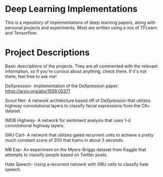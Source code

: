 # Deep Learning Implementations
This is a repository of implementations of deep learning papers, along with personal projects and experiments. Most are written
using a mix of TFLearn and Tensorflow. 

# Project Descriptions
Basic descriptions of the projects. They are all commented with the relevant information, so if you're curious about anything, check there. If it's not there, feel free to ask me!

DeXpression- Implementation of the DeXpression paper: https://arxiv.org/abs/1509.05371
	
Scout Net- A network architecture based off of DeXpression that utilizes highway convolutional layers to classify facial expressions from the CK+ dataset.
	
IMDB Highway- A network for sentiment analysis that uses 1-d convolutional highway layers.

GRU Cart- A network that utilizes gated recurrent units to achieve a pretty much constant score of 200 that trains in about 3 seconds.

MB Exp- An experiment on the Myers-Briggs dataset from Kaggle that attempts to classify people based on Twitter posts.

Hate Speech- Using a recurrent netowrk with GRU cells to classify hate speech.
